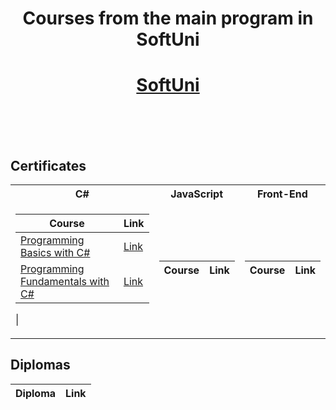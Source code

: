 # <p align="center"> Courses from the main program in SoftUni <p>

<h1 align="center"><a href="https://softuni.bg/curriculum" rel="Courses"> SoftUni </a></h1>

<br/>
<br/>
<br/>

<h2> Certificates </h2>

<table>

<tr>
  <th> C# </th>
  <th> JavaScript </th>
  <th> Front-End </th>
</tr>

<tr>
<td>

| **Course**                                                            | **Link**                                                   |
| --------------------------------------------------------------------- | ---------------------------------------------------------- |
| <a href="https://softuni.bg/trainings/3319/programming-basics-with-csharp-march-2021" > Programming Basics with C# </a>         | <a href="https://softuni.bg/certificates/details/105076/d3e39d84"> Link</a> |
| <a href="https://softuni.bg/trainings/3365/csharp-fundamentals-may-2021"> Programming Fundamentals with C# </a> | <a href="https://softuni.bg/certificates/details/111760/ba24ffbc"> Link</a> |
|                                                                                  

</td>
<td>

| **Course**                                                                                  | **Link**                                                                    |
| ------------------------------------------------------------------------------------------- | --------------------------------------------------------------------------- |


</td>

<td>

| **Course**                                                                               | **Link**                                                                    |
| ---------------------------------------------------------------------------------------- | --------------------------------------------------------------------------- |


</td>
</tr>

</table>

<h2> Diplomas </h2>

<td>

| **Diploma**      | **Link**                                                                    |
| ---------------- | --------------------------------------------------------------------------- |

</td>